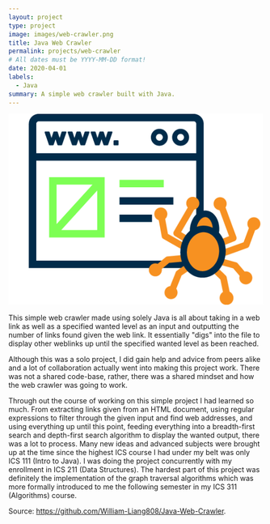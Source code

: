 ```yaml
---
layout: project
type: project
image: images/web-crawler.png
title: Java Web Crawler
permalink: projects/web-crawler
# All dates must be YYYY-MM-DD format!
date: 2020-04-01
labels:
  - Java
summary: A simple web crawler built with Java.
---
```

<div class="center">
<img class="ui image" src="../images/web-crawler.png">
</div>

This simple web crawler made using solely Java is all about taking in a web link as well as a specified wanted level as an input and outputting the number of links found given the web link. It essentially "digs" into the file to display other weblinks up until the specified wanted level as been reached. 

Although this was a solo project, I did gain help and advice from peers alike and a lot of collaboration actually went into making this project work. There was not a shared code-base, rather, there was a shared mindset and how the web crawler was going to work.

Through out the course of working on this simple project I had learned so much. From extracting links given from an HTML document, using regular expressions to filter through the given input and find web addresses, and using everything up until this point, feeding everything into a breadth-first search and depth-first search algorithm to display the wanted output, there was a lot to process. Many new ideas and advanced subjects were brought up at the time since the highest ICS course I had under my belt was only ICS 111 (Intro to Java). I was doing the project concurrently with my enrollment in ICS 211 (Data Structures). The hardest part of this project was definitely the implementation of the graph traversal algorithms which was more formally introduced to me the following semester in my ICS 311 (Algorithms) course. 

Source: <a href = "https://github.com/William-Liang808/Java-Web-Crawler"><i class="large github icon"></i>https://github.com/William-Liang808/Java-Web-Crawler</a>.



